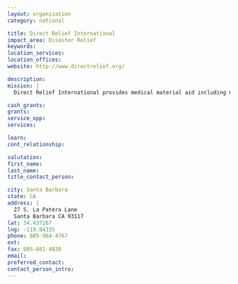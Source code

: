 ```yaml
---
layout: organization
category: national

title: Direct Relief International
impact_area: Disaster Relief
keywords: 
location_services: 
location_offices: 
website: http://www.directrelief.org/

description: 
mission: |
  Direct Relief International provides medical material aid including medicines, medical supplies and equipment to strengthen in-country health efforts around the world to improve the quality of life for the most impoverished people. In 2005, Direct Relief provided $211 million (wholesale) in medical material aid serving 29.1 million people in 51 countries worldwide. For every dollar we spend, we leverage that support to help six people in need with medicines and supplies worth nearly $30 wholesale. 

cash_grants: 
grants: 
service_opp: 
services: 

learn: 
cont_relationship: 

salutation: 
first_name: 
last_name: 
title_contact_person: 

city: Santa Barbara
state: CA
address: |
  27 S. La Patera Lane  
  Santa Barbara CA 93117
lat: 34.437267
lng: -119.84335
phone: 805-964-4767
ext: 
fax: 805-681-4838
email: 
preferred_contact: 
contact_person_intro: 
---
```

